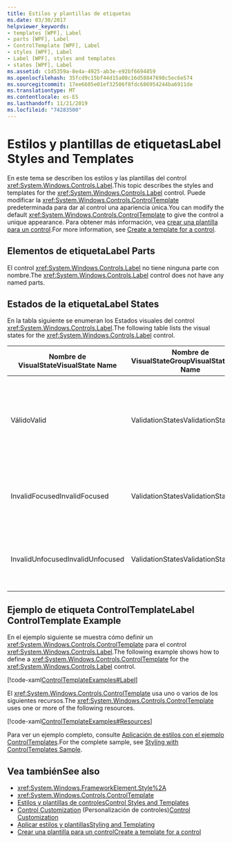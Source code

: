 ```yaml
---
title: Estilos y plantillas de etiquetas
ms.date: 03/30/2017
helpviewer_keywords:
- templates [WPF], Label
- parts [WPF], Label
- ControlTemplate [WPF], Label
- styles [WPF], Label
- Label [WPF], styles and templates
- states [WPF], Label
ms.assetid: c1d5359a-8e4a-4925-ab3e-e92bf6694859
ms.openlocfilehash: 35fcd9c15bf44d15a08c16d58847698c5ec6e574
ms.sourcegitcommit: 17ee6605e01ef32506f8fdc686954244ba6911de
ms.translationtype: MT
ms.contentlocale: es-ES
ms.lasthandoff: 11/21/2019
ms.locfileid: "74283500"
---
```

# <a name="label-styles-and-templates"></a><span data-ttu-id="4d0c5-102">Estilos y plantillas de etiquetas</span><span class="sxs-lookup"><span data-stu-id="4d0c5-102">Label Styles and Templates</span></span>
<span data-ttu-id="4d0c5-103">En este tema se describen los estilos y las plantillas del control <xref:System.Windows.Controls.Label>.</span><span class="sxs-lookup"><span data-stu-id="4d0c5-103">This topic describes the styles and templates for the <xref:System.Windows.Controls.Label> control.</span></span> <span data-ttu-id="4d0c5-104">Puede modificar la <xref:System.Windows.Controls.ControlTemplate> predeterminada para dar al control una apariencia única.</span><span class="sxs-lookup"><span data-stu-id="4d0c5-104">You can modify the default <xref:System.Windows.Controls.ControlTemplate> to give the control a unique appearance.</span></span> <span data-ttu-id="4d0c5-105">Para obtener más información, vea [crear una plantilla para un control](../../../desktop-wpf/themes/how-to-create-apply-template.md).</span><span class="sxs-lookup"><span data-stu-id="4d0c5-105">For more information, see [Create a template for a control](../../../desktop-wpf/themes/how-to-create-apply-template.md).</span></span>  
  
## <a name="label-parts"></a><span data-ttu-id="4d0c5-106">Elementos de etiqueta</span><span class="sxs-lookup"><span data-stu-id="4d0c5-106">Label Parts</span></span>  
 <span data-ttu-id="4d0c5-107">El control <xref:System.Windows.Controls.Label> no tiene ninguna parte con nombre.</span><span class="sxs-lookup"><span data-stu-id="4d0c5-107">The <xref:System.Windows.Controls.Label> control does not have any named parts.</span></span>  
  
## <a name="label-states"></a><span data-ttu-id="4d0c5-108">Estados de la etiqueta</span><span class="sxs-lookup"><span data-stu-id="4d0c5-108">Label States</span></span>  
 <span data-ttu-id="4d0c5-109">En la tabla siguiente se enumeran los Estados visuales del control <xref:System.Windows.Controls.Label>.</span><span class="sxs-lookup"><span data-stu-id="4d0c5-109">The following table lists the visual states for the <xref:System.Windows.Controls.Label> control.</span></span>  
  
|<span data-ttu-id="4d0c5-110">Nombre de VisualState</span><span class="sxs-lookup"><span data-stu-id="4d0c5-110">VisualState Name</span></span>|<span data-ttu-id="4d0c5-111">Nombre de VisualStateGroup</span><span class="sxs-lookup"><span data-stu-id="4d0c5-111">VisualStateGroup Name</span></span>|<span data-ttu-id="4d0c5-112">Descripción</span><span class="sxs-lookup"><span data-stu-id="4d0c5-112">Description</span></span>|  
|-|-|-|  
|<span data-ttu-id="4d0c5-113">Válido</span><span class="sxs-lookup"><span data-stu-id="4d0c5-113">Valid</span></span>|<span data-ttu-id="4d0c5-114">ValidationStates</span><span class="sxs-lookup"><span data-stu-id="4d0c5-114">ValidationStates</span></span>|<span data-ttu-id="4d0c5-115">El control utiliza la clase <xref:System.Windows.Controls.Validation> y la propiedad adjunta <xref:System.Windows.Controls.Validation.HasError%2A?displayProperty=nameWithType> es `false`.</span><span class="sxs-lookup"><span data-stu-id="4d0c5-115">The control uses the <xref:System.Windows.Controls.Validation> class and the <xref:System.Windows.Controls.Validation.HasError%2A?displayProperty=nameWithType> attached property is `false`.</span></span>|  
|<span data-ttu-id="4d0c5-116">InvalidFocused</span><span class="sxs-lookup"><span data-stu-id="4d0c5-116">InvalidFocused</span></span>|<span data-ttu-id="4d0c5-117">ValidationStates</span><span class="sxs-lookup"><span data-stu-id="4d0c5-117">ValidationStates</span></span>|<span data-ttu-id="4d0c5-118">La propiedad adjunta <xref:System.Windows.Controls.Validation.HasError%2A?displayProperty=nameWithType> es `true` tiene el foco.</span><span class="sxs-lookup"><span data-stu-id="4d0c5-118">The <xref:System.Windows.Controls.Validation.HasError%2A?displayProperty=nameWithType> attached property is `true` has the control has focus.</span></span>|  
|<span data-ttu-id="4d0c5-119">InvalidUnfocused</span><span class="sxs-lookup"><span data-stu-id="4d0c5-119">InvalidUnfocused</span></span>|<span data-ttu-id="4d0c5-120">ValidationStates</span><span class="sxs-lookup"><span data-stu-id="4d0c5-120">ValidationStates</span></span>|<span data-ttu-id="4d0c5-121">La propiedad adjunta <xref:System.Windows.Controls.Validation.HasError%2A?displayProperty=nameWithType> es `true` tiene el control no tiene el foco.</span><span class="sxs-lookup"><span data-stu-id="4d0c5-121">The <xref:System.Windows.Controls.Validation.HasError%2A?displayProperty=nameWithType> attached property is `true` has the control does not have focus.</span></span>|  
  
## <a name="label-controltemplate-example"></a><span data-ttu-id="4d0c5-122">Ejemplo de etiqueta ControlTemplate</span><span class="sxs-lookup"><span data-stu-id="4d0c5-122">Label ControlTemplate Example</span></span>  
 <span data-ttu-id="4d0c5-123">En el ejemplo siguiente se muestra cómo definir un <xref:System.Windows.Controls.ControlTemplate> para el control <xref:System.Windows.Controls.Label>.</span><span class="sxs-lookup"><span data-stu-id="4d0c5-123">The following example shows how to define a <xref:System.Windows.Controls.ControlTemplate> for the <xref:System.Windows.Controls.Label> control.</span></span>  
  
 [!code-xaml[ControlTemplateExamples#Label](~/samples/snippets/csharp/VS_Snippets_Wpf/ControlTemplateExamples/CS/resources/label.xaml#label)]  
  
 <span data-ttu-id="4d0c5-124">El <xref:System.Windows.Controls.ControlTemplate> usa uno o varios de los siguientes recursos.</span><span class="sxs-lookup"><span data-stu-id="4d0c5-124">The <xref:System.Windows.Controls.ControlTemplate> uses one or more of the following resources.</span></span>  
  
 [!code-xaml[ControlTemplateExamples#Resources](~/samples/snippets/csharp/VS_Snippets_Wpf/ControlTemplateExamples/CS/resources/shared.xaml#resources)]  
  
 <span data-ttu-id="4d0c5-125">Para ver un ejemplo completo, consulte [Aplicación de estilos con el ejemplo ControlTemplates](https://github.com/Microsoft/WPF-Samples/tree/master/Styles%20&%20Templates/IntroToStylingAndTemplating).</span><span class="sxs-lookup"><span data-stu-id="4d0c5-125">For the complete sample, see [Styling with ControlTemplates Sample](https://github.com/Microsoft/WPF-Samples/tree/master/Styles%20&%20Templates/IntroToStylingAndTemplating).</span></span>  
  
## <a name="see-also"></a><span data-ttu-id="4d0c5-126">Vea también</span><span class="sxs-lookup"><span data-stu-id="4d0c5-126">See also</span></span>

- <xref:System.Windows.FrameworkElement.Style%2A>
- <xref:System.Windows.Controls.ControlTemplate>
- [<span data-ttu-id="4d0c5-127">Estilos y plantillas de controles</span><span class="sxs-lookup"><span data-stu-id="4d0c5-127">Control Styles and Templates</span></span>](control-styles-and-templates.md)
- <span data-ttu-id="4d0c5-128">[Control Customization](control-customization.md) (Personalización de controles)</span><span class="sxs-lookup"><span data-stu-id="4d0c5-128">[Control Customization](control-customization.md)</span></span>
- [<span data-ttu-id="4d0c5-129">Aplicar estilos y plantillas</span><span class="sxs-lookup"><span data-stu-id="4d0c5-129">Styling and Templating</span></span>](../../../desktop-wpf/fundamentals/styles-templates-overview.md)
- [<span data-ttu-id="4d0c5-130">Crear una plantilla para un control</span><span class="sxs-lookup"><span data-stu-id="4d0c5-130">Create a template for a control</span></span>](../../../desktop-wpf/themes/how-to-create-apply-template.md)
